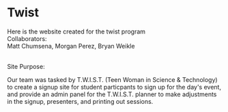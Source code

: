 # Twist
Here is the website created for the twist program 
<br> Collaborators:
<br> Matt Chumsena, Morgan Perez, Bryan Weikle




<br>Site Purpose:
  
  <p> Our team was tasked by T.W.I.S.T. (Teen Woman in Science & Technology) to create a signup site for student particpants to sign up for the day's event, and provide an admin panel for the T.W.I.S.T. planner to make adjustments in the signup, presenters, and printing out sessions.
